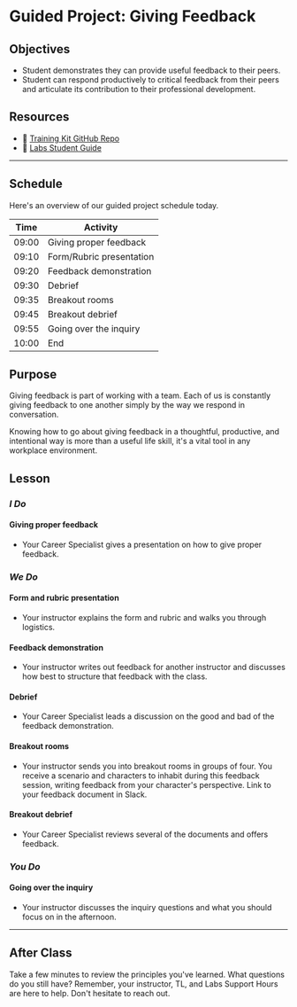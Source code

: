 # Guided Project: Giving Feedback

## Objectives

* Student demonstrates they can provide useful feedback to their peers.
* Student can respond productively to critical feedback from their peers and articulate its contribution to their professional development.

## Resources

* 🐙 [Training Kit GitHub Repo](https://github.com/LambdaSchool/labs-curriculum)
* 🐙 [Labs Student Guide](https://www.notion.so/lambdaschool/Labs-25-Student-Guide-7be23f8048ca4d2eae69a06f4613f67a)

----

## Schedule

Here's an overview of our guided project schedule today.

| Time       | Activity                        |
| ---------- | ------------------------------- |
| 09:00      | Giving proper feedback          |
| 09:10      | Form/Rubric presentation        |
| 09:20      | Feedback demonstration          |
| 09:30      | Debrief                         |
| 09:35      | Breakout rooms                  |
| 09:45      | Breakout debrief                |
| 09:55      | Going over the inquiry          |
| 10:00      | End                             |

## Purpose

Giving feedback is part of working with a team. Each of us is constantly giving feedback to one another simply by the way we respond in conversation.

Knowing how to go about giving feedback in a thoughtful, productive, and intentional way is more than a useful life skill, it's a vital tool in any workplace environment.

## Lesson

### *I Do*

#### Giving proper feedback

* Your Career Specialist gives a presentation on how to give proper feedback.

### *We Do*

#### Form and rubric presentation

* Your instructor explains the form and rubric and walks you through logistics.

#### Feedback demonstration

* Your instructor writes out feedback for another instructor and discusses how best to structure that feedback with the class.

#### Debrief

* Your Career Specialist leads a discussion on the good and bad of the feedback demonstration.

#### Breakout rooms

* Your instructor sends you into breakout rooms in groups of four. You receive a scenario and characters to inhabit during this feedback session, writing feedback from your character's perspective. Link to your feedback document in Slack.

#### Breakout debrief

* Your Career Specialist reviews several of the documents and offers feedback.

### *You Do*

#### Going over the inquiry

* Your instructor discusses the inquiry questions and what you should focus on in the afternoon.

----

## After Class

Take a few minutes to review the principles you've learned. What questions do you still have? Remember, your instructor, TL, and Labs Support Hours are here to help. Don't hesitate to reach out.
